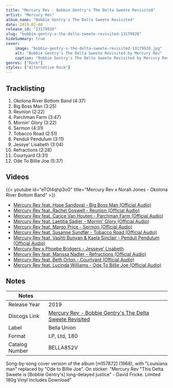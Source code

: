 ```yaml
---
title: "Mercury Rev - Bobbie Gentry's The Delta Sweete Revisited"
artist: "Mercury Rev"
album_name: "Bobbie Gentry's The Delta Sweete Revisited"
date: 2019-02-08
release_id: "13179920"
slug: "bobbie-gentry-s-the-delta-sweete-revisited-13179920"
hideSummary: true
cover:
    image: "bobbie-gentry-s-the-delta-sweete-revisited-13179920.jpg"
    alt: "Bobbie Gentry's The Delta Sweete Revisited by Mercury Rev"
    caption: "Bobbie Gentry's The Delta Sweete Revisited by Mercury Rev"
genres: ["Rock"]
styles: ["Alternative Rock"]
---
```


## Tracklisting
1. Okolona River Bottom Band (4:37)
2. Big Boss Man (3:25)
3. Reunion (2:22)
4. Parchman Farm (3:47)
5. Mornin' Glory (3:22)
6. Sermon (4:31)
7. Tobacco Road (2:51)
8. Penduli Pendulum (3:11)
9. Jessye' Lisabeth (3:04)
10. Refractions (2:28)
11. Courtyard (3:31)
12. Ode To Billie Joe (5:37)

## Videos
{{< youtube id="eTOI4qhp3o0" title="Mercury Rev x Norah Jones - Okolona River Bottom Band" >}}
- [Mercury Rev feat. Hope Sandoval - Big Boss Man (Official Audio)](https://www.youtube.com/watch?v=5RhTe6zfoys)
- [Mercury Rev feat. Rachel Goswell - Reunion (Official Audio)](https://www.youtube.com/watch?v=5YwEH-jL770)
- [Mercury Rev feat. Carice Van Houten - Parchman Farm (Official Audio)](https://www.youtube.com/watch?v=b01sU4Q-CRw)
- [Mercury Rev feat. Laetitia Sadier - Mornin' Glory (Official Audio)](https://www.youtube.com/watch?v=uKmU75V3rsg)
- [Mercury Rev feat. Margo Price - Sermon (Official Audio)](https://www.youtube.com/watch?v=MLnBmLCY3f8)
- [Mercury Rev feat. Susanne Sundfør - Tobacco Road (Official Audio)](https://www.youtube.com/watch?v=fXbGxxIsa5k)
- [Mercury Rev feat. Vashti Bunyan & Kaela Sinclair - Penduli Pendulum (Official Audio)](https://www.youtube.com/watch?v=fA0JqAGyHZk)
- [Mercury Rev x Phoebe Bridgers - Jesseye' Lisabeth](https://www.youtube.com/watch?v=Ks-kqBgdz9M)
- [Mercury Rev feat. Marissa Nadler - Refractions (Official Audio)](https://www.youtube.com/watch?v=2KwiCIBoPn0)
- [Mercury Rev feat. Beth Orton - Courtyard (Official Audio)](https://www.youtube.com/watch?v=D94_Rm0jxQg)
- [Mercury Rev feat. Lucinda Williams - Ode To Billie Joe  (Official Audio)](https://www.youtube.com/watch?v=poSjrHMcclo)


## Notes

| Notes          |             |
| ---------------| ----------- |
| Release Year   | 2019 |
| Discogs Link   | [Mercury Rev - Bobbie Gentry's The Delta Sweete Revisited](https://www.discogs.com/release/13179920-Mercury-Rev-Bobbie-Gentrys-The-Delta-Sweete-Revisited) |
| Label          | Bella Union |
| Format         | LP, Ltd, 180 |
| Catalog Number | BELLA852V |

Song-by-song cover version of the album [m157872] (1968), with "Louisiana man" replaced by "Ode to Billie Joe". On sticker: "Mercury Rev "This Delta Sweete is [Bobbie Gentry's] long-delayed justice" - David Fricke. Limited 180g Vinyl Includes Download" 

